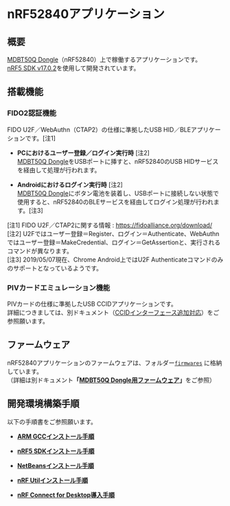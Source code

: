 # nRF52840アプリケーション

## 概要

[MDBT50Q Dongle](../FIDO2Device/MDBT50Q_Dongle/README.md)（nRF52840）上で稼働するアプリケーションです。<br>
[nRF5 SDK v17.0.2](https://infocenter.nordicsemi.com/topic/struct_sdk/struct/sdk_nrf5_latest.html)を使用して開発されています。

## 搭載機能

### FIDO2認証機能

FIDO U2F／WebAuthn（CTAP2）の仕様に準拠したUSB HID／BLEアプリケーションです。[注1]

- <b>PCにおけるユーザー登録／ログイン実行時</b> [注2]<br>
[MDBT50Q Dongle](../FIDO2Device/MDBT50Q_Dongle/README.md)をUSBポートに挿すと、nRF52840のUSB HIDサービスを経由して処理が行われます。

- <b>Androidにおけるログイン実行時</b> [注2]<br>
[MDBT50Q Dongle](../FIDO2Device/MDBT50Q_Dongle/README.md)にボタン電池を装着し、USBポートに接続しない状態で使用すると、nRF52840のBLEサービスを経由してログイン処理が行われます。[注3]

[注1] FIDO U2F／CTAP2に関する情報 : https://fidoalliance.org/download/ <br>
[注2] U2Fではユーザー登録＝Register、ログイン＝Authenticate、WebAuthnではユーザー登録＝MakeCredential、ログイン＝GetAssertionと、実行されるコマンドが異なります。<br>
[注3] 2019/05/07現在、Chrome Android上ではU2F Authenticateコマンドのみのサポートとなっているようです。

### PIVカードエミュレーション機能

PIVカードの仕様に準拠したUSB CCIDアプリケーションです。<br>
詳細につきましては、別ドキュメント（[CCIDインターフェース追加対応](../CCID/README.md)）をご参照願います。

## ファームウェア

nRF52840アプリケーションのファームウェアは、フォルダー[`firmwares`](firmwares) に格納しています。<br>
（詳細は別ドキュメント<b>「[MDBT50Q Dongle用ファームウェア](../nRF52840_app/firmwares/README.md)」</b>をご参照）

## 開発環境構築手順

以下の手順書をご参照願います。

- <b>[ARM GCCインストール手順](ARMGCCINST.md)</b>

- <b>[nRF5 SDKインストール手順](NR5SDKINST.md)</b>

- <b>[NetBeansインストール手順](NETBEANSINST.md)</b>

- <b>[nRF Utilインストール手順](NRFUTILINST.md)</b>

- <b>[nRF Connect for Desktop導入手順](NRFCONNECTINST.md)</b>
